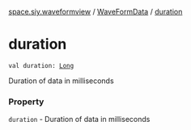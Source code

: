 [space.siy.waveformview](../index.md) / [WaveFormData](index.md) / [duration](./duration.md)

# duration

`val duration: `[`Long`](https://kotlinlang.org/api/latest/jvm/stdlib/kotlin/-long/index.html)

Duration of data in milliseconds

### Property

`duration` - Duration of data in milliseconds